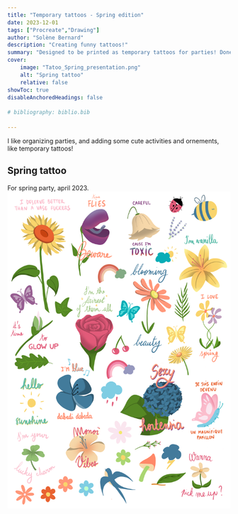 ```yaml
---
title: "Temporary tattoos - Spring edition"
date: 2023-12-01
tags: ["Procreate","Drawing"]
author: "Solène Bernard"
description: "Creating funny tattoos!" 
summary: "Designed to be printed as temporary tattoos for parties! Done on Procreate." 
cover:
    image: "Tatoo_Spring_presentation.png"
    alt: "Spring tattoo"
    relative: false
showToc: true
disableAnchoredHeadings: false

# bibliography: biblio.bib

---
```


I like organizing parties, and adding some cute activities and ornements, like temporary tattoos!

<!-- ## Doodling tattoo

For housewarming party, january 2023. 
![](Tatoo_Doodling_Print.png)
 -->

## Spring tattoo

For spring party, april 2023.
![](Tatoo_Spring.png)
<!-- 
## B&W tattoo

For house cooling party, december 2023. 
![](A3.PNG) -->


